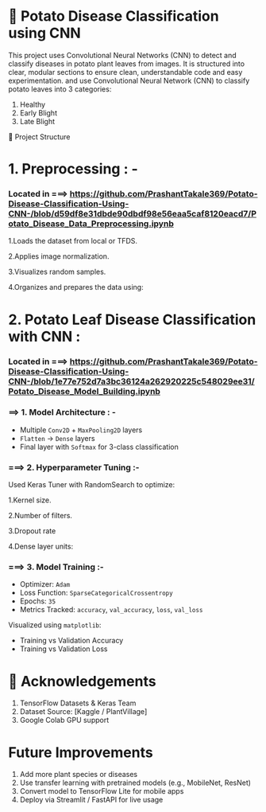 # 🥔 Potato Disease Classification using CNN
This project uses Convolutional Neural Networks (CNN) to detect and classify diseases in potato plant leaves from images. It is structured into clear, modular sections to ensure clean, understandable code and easy experimentation.
and use Convolutional Neural Network (CNN) to classify potato leaves into 3 categories:
1. Healthy
2. Early Blight
3. Late Blight

🧱 Project Structure

# 1. Preprocessing : - 

### Located in  ===> https://github.com/PrashantTakale369/Potato-Disease-Classification-Using-CNN-/blob/d59df8e31dbde90dbdf98e56eaa5caf8120eacd7/Potato_Disease_Data_Preprocessing.ipynb
<p> 1.Loads the dataset from local or TFDS.</p> 
<p> 2.Applies image normalization.</p>
<p> 3.Visualizes random samples.</p>
<p> 4.Organizes and prepares the data using:</p>


# 2. Potato Leaf Disease Classification with CNN :
### Located in  ===> https://github.com/PrashantTakale369/Potato-Disease-Classification-Using-CNN-/blob/1e77e752d7a3bc36124a262920225c548029ee31/Potato_Disease_Model_Building.ipynb


### ==> 1. Model Architecture : - 

- Multiple `Conv2D` + `MaxPooling2D` layers
- `Flatten` → `Dense` layers
- Final layer with `Softmax` for 3-class classification

### ===> 2. Hyperparameter Tuning :- 

Used Keras Tuner with RandomSearch to optimize:
<p> 1.Kernel size.</p> 
<p> 2.Number of filters.</p>
<p> 3.Dropout rate</p>
<p> 4.Dense layer units:</p>

### ===> 3. Model Training :- 

- Optimizer: `Adam`
- Loss Function: `SparseCategoricalCrossentropy`
- Epochs: `35`
- Metrics Tracked: `accuracy`, `val_accuracy`, `loss`, `val_loss`

Visualized using `matplotlib`:
- Training vs Validation Accuracy
- Training vs Validation Loss

# 🙌 Acknowledgements
1. TensorFlow Datasets & Keras Team
2. Dataset Source: [Kaggle / PlantVillage]
3. Google Colab GPU support

# Future Improvements
1. Add more plant species or diseases
2. Use transfer learning with pretrained models (e.g., MobileNet, ResNet)
3. Convert model to TensorFlow Lite for mobile apps
4. Deploy via Streamlit / FastAPI for live usage
  
